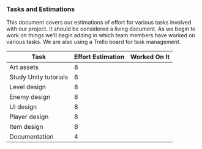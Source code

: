 ### Tasks and Estimations

This document covers our estimations of effort for various tasks involved with our project. It should be considered a living document. As we begin to work on things we'll begin adding in which team members have worked on various tasks. We are also using a Trello board for task management. 

| Task			| Effort Estimation	| Worked On It	|
| -----			| -----			| -----		|
| Art assets 		| 8			|		|
| Study Unity tutorials	| 6			|		|	
| Level design 		| 8			|		|
| Enemy design 		| 8			|		|
| UI design 		| 8			|		|
| Player design 	| 8			|		|
| Item design 		| 8			|		|
| Documentation 	| 4			|		|

